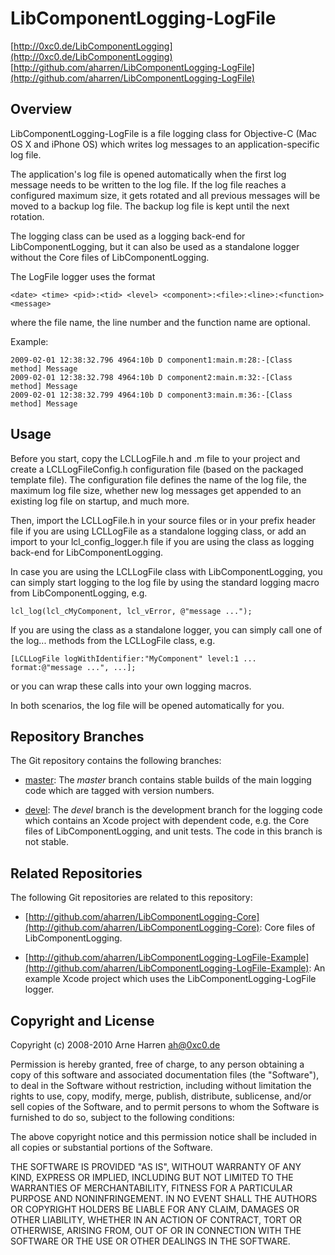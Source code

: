 

# LibComponentLogging-LogFile

[http://0xc0.de/LibComponentLogging](http://0xc0.de/LibComponentLogging)    
[http://github.com/aharren/LibComponentLogging-LogFile](http://github.com/aharren/LibComponentLogging-LogFile)


## Overview

LibComponentLogging-LogFile is a file logging class for Objective-C (Mac OS X
and iPhone OS) which writes log messages to an application-specific log file.

The application's log file is opened automatically when the first log message
needs to be written to the log file. If the log file reaches a configured
maximum size, it gets rotated and all previous messages will be moved to a
backup log file. The backup log file is kept until the next rotation.

The logging class can be used as a logging back-end for LibComponentLogging,
but it can also be used as a standalone logger without the Core files of
LibComponentLogging.

The LogFile logger uses the format

    <date> <time> <pid>:<tid> <level> <component>:<file>:<line>:<function> <message>

where the file name, the line number and the function name are optional.

Example:

    2009-02-01 12:38:32.796 4964:10b D component1:main.m:28:-[Class method] Message
    2009-02-01 12:38:32.798 4964:10b D component2:main.m:32:-[Class method] Message
    2009-02-01 12:38:32.799 4964:10b D component3:main.m:36:-[Class method] Message


## Usage

Before you start, copy the LCLLogFile.h and .m file to your project and create
a LCLLogFileConfig.h configuration file (based on the packaged template file).
The configuration file defines the name of the log file, the maximum log file
size, whether new log messages get appended to an existing log file on startup,
and much more.

Then, import the LCLLogFile.h in your source files or in your prefix header file
if you are using LCLLogFile as a standalone logging class, or add an import to
your lcl_config_logger.h file if you are using the class as logging back-end for
LibComponentLogging.

In case you are using the LCLLogFile class with LibComponentLogging, you can
simply start logging to the log file by using the standard logging macro from
LibComponentLogging, e.g.

    lcl_log(lcl_cMyComponent, lcl_vError, @"message ...");

If you are using the class as a standalone logger, you can simply call one of
the log... methods from the LCLLogFile class, e.g.

    [LCLLogFile logWithIdentifier:"MyComponent" level:1 ... format:@"message ...", ...];

or you can wrap these calls into your own logging macros.

In both scenarios, the log file will be opened automatically for you.


## Repository Branches

The Git repository contains the following branches:

* [master](http://github.com/aharren/LibComponentLogging-LogFile/tree/master):
  The *master* branch contains stable builds of the main logging code which are
  tagged with version numbers.

* [devel](http://github.com/aharren/LibComponentLogging-LogFile/tree/devel):
  The *devel* branch is the development branch for the logging code which
  contains an Xcode project with dependent code, e.g. the Core files of
  LibComponentLogging, and unit tests. The code in this branch is not stable.


## Related Repositories

The following Git repositories are related to this repository: 

* [http://github.com/aharren/LibComponentLogging-Core](http://github.com/aharren/LibComponentLogging-Core):
  Core files of LibComponentLogging.

* [http://github.com/aharren/LibComponentLogging-LogFile-Example](http://github.com/aharren/LibComponentLogging-LogFile-Example):
  An example Xcode project which uses the LibComponentLogging-LogFile logger.


## Copyright and License

Copyright (c) 2008-2010 Arne Harren <ah@0xc0.de>

Permission is hereby granted, free of charge, to any person obtaining a copy
of this software and associated documentation files (the "Software"), to deal
in the Software without restriction, including without limitation the rights
to use, copy, modify, merge, publish, distribute, sublicense, and/or sell
copies of the Software, and to permit persons to whom the Software is
furnished to do so, subject to the following conditions:

The above copyright notice and this permission notice shall be included in
all copies or substantial portions of the Software.

THE SOFTWARE IS PROVIDED "AS IS", WITHOUT WARRANTY OF ANY KIND, EXPRESS OR
IMPLIED, INCLUDING BUT NOT LIMITED TO THE WARRANTIES OF MERCHANTABILITY,
FITNESS FOR A PARTICULAR PURPOSE AND NONINFRINGEMENT. IN NO EVENT SHALL THE
AUTHORS OR COPYRIGHT HOLDERS BE LIABLE FOR ANY CLAIM, DAMAGES OR OTHER
LIABILITY, WHETHER IN AN ACTION OF CONTRACT, TORT OR OTHERWISE, ARISING FROM,
OUT OF OR IN CONNECTION WITH THE SOFTWARE OR THE USE OR OTHER DEALINGS IN
THE SOFTWARE.

